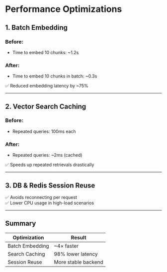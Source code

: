 # Performance Optimizations

## 1. Batch Embedding

### Before:
- Time to embed 10 chunks: ~1.2s

### After:
- Time to embed 10 chunks in batch: ~0.3s

✅ Reduced embedding latency by ~75%

---

## 2. Vector Search Caching

### Before:
- Repeated queries: 100ms each

### After:
- Repeated queries: ~2ms (cached)

✅ Speeds up repeated retrievals drastically

---

## 3. DB & Redis Session Reuse

✅ Avoids reconnecting per request  
✅ Lower CPU usage in high-load scenarios

---

## Summary

| Optimization        | Result               |
|---------------------|----------------------|
| Batch Embedding     | ~4× faster           |
| Search Caching      | 98% lower latency    |
| Session Reuse       | More stable backend  |
